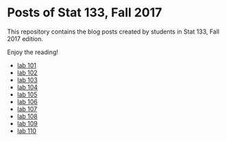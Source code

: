 # Posts of Stat 133, Fall 2017

This repository contains the blog posts created by students in Stat 133, Fall 2017 edition.

Enjoy the reading!

- [lab 101](lab101)
- [lab 102](lab102)
- [lab 103](lab103)
- [lab 104](lab104)
- [lab 105](lab105)
- [lab 106](lab106)
- [lab 107](lab107)
- [lab 108](lab108)
- [lab 109](lab109)
- [lab 110](lab110)

